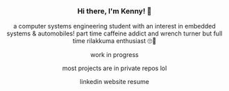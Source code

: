 <h3 align="center">Hi there, I'm Kenny! 👋</h3>
<p align="center">a computer systems engineering student with an interest in embedded systems & automobiles! part time caffeine addict and wrench turner but full time rilakkuma enthusiast 🙄🐻</p>
<p align="center">work in progress</p>
<p align="center">most projects are in private repos lol</p>
<p align="center">linkedin website resume</p>

<!--
**kennyddeng/kennyddeng** is a ✨ _special_ ✨ repository because its `README.md` (this file) appears on your GitHub profile.

Here are some ideas to get you started:

- 🔭 I’m currently working on ...
- 🌱 I’m currently learning ...
- 👯 I’m looking to collaborate on ...
- 🤔 I’m looking for help with ...
- 💬 Ask me about ...
- 📫 How to reach me: ...
- 😄 Pronouns: ...
- ⚡ Fun fact: ...
-->
